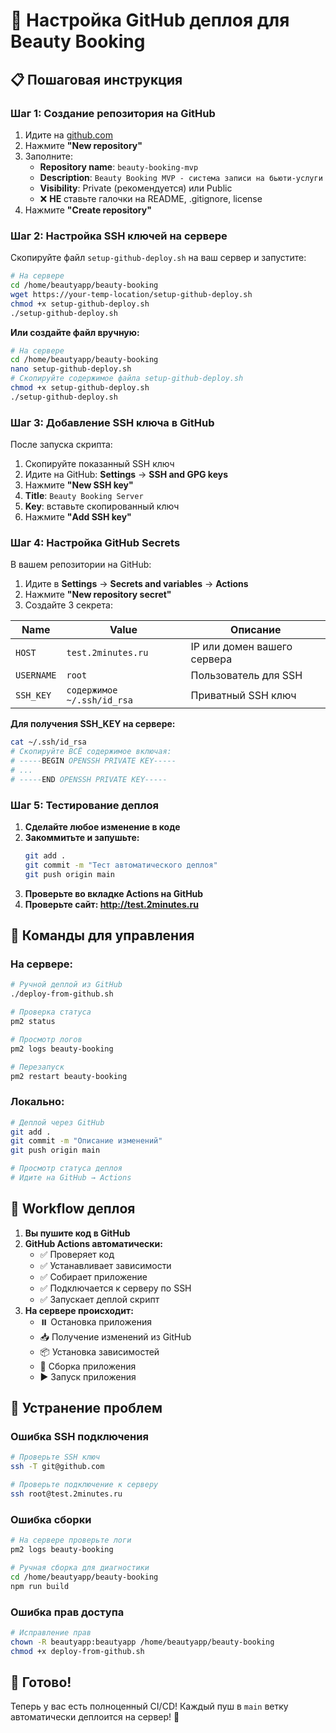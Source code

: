 # 🚀 Настройка GitHub деплоя для Beauty Booking

## 📋 Пошаговая инструкция

### Шаг 1: Создание репозитория на GitHub

1. Идите на [github.com](https://github.com)
2. Нажмите **"New repository"**
3. Заполните:
   - **Repository name**: `beauty-booking-mvp`
   - **Description**: `Beauty Booking MVP - система записи на бьюти-услуги`
   - **Visibility**: Private (рекомендуется) или Public
   - ❌ **НЕ** ставьте галочки на README, .gitignore, license
4. Нажмите **"Create repository"**

### Шаг 2: Настройка SSH ключей на сервере

Скопируйте файл `setup-github-deploy.sh` на ваш сервер и запустите:

```bash
# На сервере
cd /home/beautyapp/beauty-booking
wget https://your-temp-location/setup-github-deploy.sh
chmod +x setup-github-deploy.sh
./setup-github-deploy.sh
```

**Или создайте файл вручную:**

```bash
# На сервере
cd /home/beautyapp/beauty-booking
nano setup-github-deploy.sh
# Скопируйте содержимое файла setup-github-deploy.sh
chmod +x setup-github-deploy.sh
./setup-github-deploy.sh
```

### Шаг 3: Добавление SSH ключа в GitHub

После запуска скрипта:

1. Скопируйте показанный SSH ключ
2. Идите на GitHub: **Settings** → **SSH and GPG keys**
3. Нажмите **"New SSH key"**
4. **Title**: `Beauty Booking Server`
5. **Key**: вставьте скопированный ключ
6. Нажмите **"Add SSH key"**

### Шаг 4: Настройка GitHub Secrets

В вашем репозитории на GitHub:

1. Идите в **Settings** → **Secrets and variables** → **Actions**
2. Нажмите **"New repository secret"**
3. Создайте 3 секрета:

| Name | Value | Описание |
|------|-------|----------|
| `HOST` | `test.2minutes.ru` | IP или домен вашего сервера |
| `USERNAME` | `root` | Пользователь для SSH |
| `SSH_KEY` | `содержимое ~/.ssh/id_rsa` | Приватный SSH ключ |

**Для получения SSH_KEY на сервере:**
```bash
cat ~/.ssh/id_rsa
# Скопируйте ВСЁ содержимое включая:
# -----BEGIN OPENSSH PRIVATE KEY-----
# ...
# -----END OPENSSH PRIVATE KEY-----
```

### Шаг 5: Тестирование деплоя

1. **Сделайте любое изменение в коде**
2. **Закоммитьте и запушьте:**
   ```bash
   git add .
   git commit -m "Тест автоматического деплоя"
   git push origin main
   ```
3. **Проверьте во вкладке Actions на GitHub**
4. **Проверьте сайт: http://test.2minutes.ru**

## 🔧 Команды для управления

### На сервере:
```bash
# Ручной деплой из GitHub
./deploy-from-github.sh

# Проверка статуса
pm2 status

# Просмотр логов
pm2 logs beauty-booking

# Перезапуск
pm2 restart beauty-booking
```

### Локально:
```bash
# Деплой через GitHub
git add .
git commit -m "Описание изменений"
git push origin main

# Просмотр статуса деплоя
# Идите на GitHub → Actions
```

## 🎯 Workflow деплоя

1. **Вы пушите код в GitHub**
2. **GitHub Actions автоматически:**
   - ✅ Проверяет код
   - ✅ Устанавливает зависимости
   - ✅ Собирает приложение
   - ✅ Подключается к серверу по SSH
   - ✅ Запускает деплой скрипт
3. **На сервере происходит:**
   - ⏸️ Остановка приложения
   - 📥 Получение изменений из GitHub
   - 📦 Установка зависимостей
   - 🔨 Сборка приложения
   - ▶️ Запуск приложения

## 🚨 Устранение проблем

### Ошибка SSH подключения
```bash
# Проверьте SSH ключ
ssh -T git@github.com

# Проверьте подключение к серверу
ssh root@test.2minutes.ru
```

### Ошибка сборки
```bash
# На сервере проверьте логи
pm2 logs beauty-booking

# Ручная сборка для диагностики
cd /home/beautyapp/beauty-booking
npm run build
```

### Ошибка прав доступа
```bash
# Исправление прав
chown -R beautyapp:beautyapp /home/beautyapp/beauty-booking
chmod +x deploy-from-github.sh
```

## 🎉 Готово!

Теперь у вас есть полноценный CI/CD! Каждый пуш в `main` ветку автоматически деплоится на сервер! 🚀